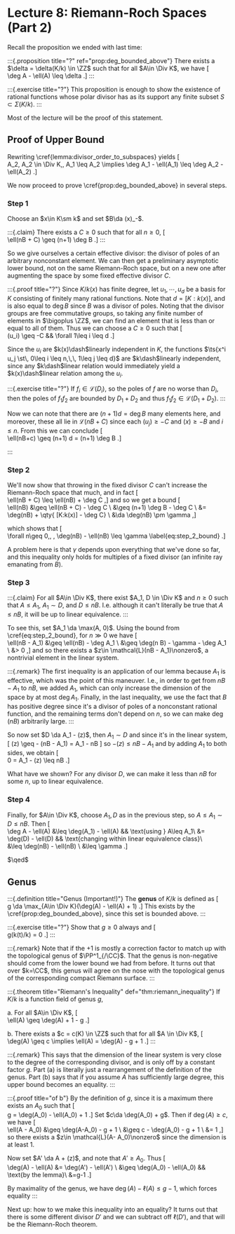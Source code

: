 # Lecture 8: Riemann-Roch Spaces  (Part 2)

Recall the proposition we ended with last time:

:::{.proposition title="?" ref="prop:deg_bounded_above"}
There exists a $\delta = \delta(K/k) \in \ZZ$ such that for all $A\in \Div K$, we have
\[  
\deg A - \ell(A) \leq \delta
.\]
:::

:::{.exercise title="?"}
This proposition is enough to show the existence of rational functions whose polar divisor has as its support any finite subset $S \subset \Sigma(K/k)$.
:::

Most of the lecture will be the proof of this statement.

## Proof of Upper Bound

Rewriting \cref{lemma:divisor_order_to_subspaces} yields
\[  
A_2, A_2 \in \Div K,\, A_1 \leq A_2 \implies \deg A_1 - \ell(A_1) \leq \deg A_2 - \ell(A_2)
.\]


We now proceed to prove
\cref{prop:deg_bounded_above}
in several steps.

### Step 1

Choose an $x\in K\sm k$ and set $B\da (x)_-$.

:::{.claim}
There exists a $C\geq 0$ such that for all $n\geq 0$,
\[  
\ell(nB + C) \geq (n+1) \deg B
.\]
:::

So we give ourselves a certain effective divisor: the divisor of poles of an arbitrary nonconstant element.
We can then get a preliminary asymptotic lower bound, not on the same Riemann-Roch space, but on a new one after augmenting the space by some fixed effective divisor $C$.

:::{.proof title="?"}
Since $K/k(x)$ has finite degree, let $u_1,\cdots, u_d$ be a basis for $K$ consisting of finitely many rational functions.
Note that $d = [K: k(x)]$, and is also equal to $\deg B$ since $B$ was a divisor of poles.
Noting that the divisor groups are free commutative groups, so taking any finite number of elements in $\bigoplus \ZZ$, we can find an element that is less than or equal to all of them.
Thus we can choose a $C\geq 0$ such that 
\[  
(u_i) \geq -C && \forall 1\leq i \leq d
.\]

Since the $u_i$ are $k(x)\dash$linearly independent in $K$, the functions $\ts{x^i u_j \st\, 0\leq i \leq n,\,\, 1\leq j \leq d}$ are $k\dash$linearly independent, since any $k\dash$linear relation would immediately yield a $k(x)\dash$linear relation among the $u_i$.

:::{.exercise title="?"}
If $f_i\in \mathcal{L}(D_i)$, so the poles of $f$ are no worse than $D_i$, then the poles of $f_1 f_2$ are bounded by $D_1 + D_2$ and thus $f_1 f_2 \in \mathcal{L}(D_1 + D_2)$.
:::


Now we can note that there are $(n+1)d = \deg B$ many elements here,
and moreover, these all lie in $\mathcal{L}(nB + C)$ since each $(u_j) \geq -C$ and $(x) \geq - B$ and $i\leq n$.
From this we can conclude
\[  
\ell(nB+c) \geq (n+1) d = (n+1) \deg B
.\]

:::

### Step 2

We'll now show that throwing in the fixed divisor $C$ can't increase the Riemann-Roch space that much, and in fact
\[  
\ell(nB + C) \leq \ell(nB) + \deg C
,\]
and so we get a bound
\[  
\ell(nB) 
&\geq \ell(nB + C) - \deg C \\
&\geq (n+1) \deg B - \deg C \\
&= \deg(nB) + \qty{ [K:k(x)] - \deg C} \\
&\da \deg(nB) \pm \gamma
,\]

which shows that
\[  
\forall n\geq 0,\, \, \deg(nB) - \ell(nB) \leq \gamma
\label{eq:step_2_bound}
.\]

A problem here is that $\gamma$ depends upon everything that we've done so far, and this inequality only holds for multiples of a fixed divisor (an infinite ray emanating from $B$).

### Step 3

:::{.claim}
For all $A\in \Div K$, there exist $A_1, D \in \Div K$ and $n\geq 0$ such that $A \leq A_1$,  $A_1 \sim D$, and $D\leq nB$.
I.e. although it can't literally be true that $A \leq nB$, it will be up to linear equivalence.
:::

To see this, set $A_1 \da \max(A, 0)$.
Using the bound from \cref{eq:step_2_bound}, for $n\gg 0$ we have
\[  
\ell(nB - A_1) 
&\geq \ell(nB) - \deg A_1 \\
&\geq \deg(n B) - \gamma - \deg A_1 \\
&> 0
,\]
and so there exists a $z\in \mathcal{L}(nB - A_1)\nonzero$, a nontrivial element in the linear system.

:::{.remark}
The first inequality is an application of our lemma because $A_1$ is effective, which was the point of this maneuver.
I.e., in order to get from $nB - A_1$ to $nB$, we added $A_1$, which can only increase the dimension of the space by at most $\deg A_1$.
Finally, in the last inequality, we use the fact that $B$ has positive degree since it's a divisor of poles of a nonconstant rational function, and the remaining terms don't depend on $n$, so we can make $\deg(nB)$ arbitrarily large.
:::

So now set $D \da A_1 - (z)$, then $A_1 \sim D$ and since it's in the linear system,
\[
(z) \geq - (nB - A_1) = A_1 - nB
\]
so $-(z) \leq nB - A_1$ and by adding $A_1$ to both sides, we obtain
\[  
0 = A_1 - (z) \leq nB
.\]

What have we shown?
For any divisor $D$, we can make it less than $nB$ for some $n$, up to linear equivalence.

### Step 4

Finally, for $A\in \Div K$, choose $A_1, D$ as in the previous step, so $A\leq A_1 \sim D \leq nB$.
Then
\[  
\deg A - \ell(A) 
&\leq \deg(A_1) - \ell(A) && \text{using } A\leq A_1\\
&= \deg(D) - \ell(D) && \text{changing within linear equivalence class}\\\
&\leq \deg(nB) - \ell(nB) \\
&\leq \gamma
.\]

$\qed$

## Genus

:::{.definition title="Genus (Important!)"}
The **genus** of $K/k$ is defined as
\[  
g \da \max_{A\in \Div K}(\deg(A) - \ell(A) + 1)
.\]
This exists by the \cref{prop:deg_bounded_above}, since this set is bounded above.
:::

:::{.exercise title="?"}
Show that $g\geq 0$ always and 
\[  
g(k(t)/k) = 0
.\]
:::


:::{.remark}
Note that if the $+1$ is mostly a correction factor to match up with the topological genus of $\PP^1_{/\CC}$.
That the genus is non-negative should come from the lower bound we had from before.
It turns out that over $k=\CC$, this genus will agree on the nose with the topological genus of the corresponding compact Riemann surface.
:::

:::{.theorem title="Riemann's Inequality" def="thm:riemann_inequality"}
If $K/k$ is a function field of genus $g$,

a. For all $A\in \Div K$, 
\[  
\ell(A) \geq \deg(A) + 1 - g
.\]

b. There exists a $c = c(K) \in \ZZ$ such that for all $A \in \Div K$,
\[  
\deg(A) \geq c \implies \ell(A) = \deg(A) - g + 1
.\]
:::

:::{.remark}
This says that the dimension of the linear system is very close to the degree of the corresponding divisor, and is only off by a constant factor $g$.
Part (a) is literally just a rearrangement of the definition of the genus.
Part (b) says that if you assume $A$ has sufficiently large degree, this upper bound becomes an equality.
:::

:::{.proof title="of b"}
By the definition of $g$, since it is a maximum there exists an $A_0$ such that 
\[  
g = \deg(A_0) - \ell(A_0) + 1
.\]
Set $c\da \deg(A_0) + g$.
Then if $\deg(A) \geq c$, we have
\[  
\ell(A - A_0) 
&\geq \deg(A-A_0) - g + 1 \\
&\geq c - \deg(A_0) - g + 1 \\
&= 1
,\]
so there exists a $z\in \mathcal{L}(A- A_0)\nonzero$ since the dimension is at least 1.

Now set $A' \da A + (z)$, and note that $A' \geq A_0$.
Thus
\[  
\deg(A) - \ell(A) 
&= \deg(A') - \ell(A') \\
&\geq \deg(A_0) - \ell(A_0) && \text{by the lemma}\\
&=g-1
.\]

By maximality of the genus, we have $\deg(A) - \ell(A) \leq g-1$, which forces equality
:::

Next up: how to we make this inequality into an equality?
It turns out that there is some different divisor $D'$ and we can subtract off $\ell(D')$, and that will be the Riemann-Roch theorem.

